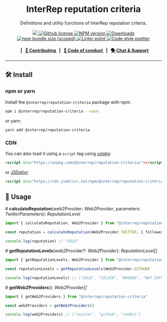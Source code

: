 <p align="center">
    <h1 align="center">
        InterRep reputation criteria
    </h1>
    <p align="center">Definitions and utility functions of InterRep reputation criteria.</p>
</p>

<p align="center">
    <a href="https://github.com/InterRep">
        <img src="https://img.shields.io/badge/project-InterRep-blue.svg?style=flat-square">
    </a>
    <a href="https://github.com/interrep/interrep.js/blob/main/LICENSE">
        <img alt="Github license" src="https://img.shields.io/github/license/interrep/interrep.js.svg?style=flat-square">
    </a>
    <a href="https://www.npmjs.com/package/@interrep/reputation-criteria">
        <img alt="NPM version" src="https://img.shields.io/npm/v/@interrep/reputation-criteria?style=flat-square" />
    </a>
    <a href="https://npmjs.org/package/@interrep/reputation-criteria">
        <img alt="Downloads" src="https://img.shields.io/npm/dm/@interrep/reputation-criteria.svg?style=flat-square" />
    </a>
    <a href="https://bundlephobia.com/package/@interrep/reputation-criteria">
        <img alt="npm bundle size (scoped)" src="https://img.shields.io/bundlephobia/minzip/@interrep/reputation-criteria" />
    </a>
    <a href="https://eslint.org/">
        <img alt="Linter eslint" src="https://img.shields.io/badge/linter-eslint-8080f2?style=flat-square&logo=eslint" />
    </a>
    <a href="https://prettier.io/">
        <img alt="Code style prettier" src="https://img.shields.io/badge/code%20style-prettier-f8bc45?style=flat-square&logo=prettier" />
    </a>
</p>

<div align="center">
    <h4>
        <span>&nbsp;&nbsp;|&nbsp;&nbsp;</span>
        <a href="https://docs.interrep.link/contributing">
            👥 Contributing
        </a>
        <span>&nbsp;&nbsp;|&nbsp;&nbsp;</span>
        <a href="https://docs.interrep.link/code-of-conduct">
            🤝 Code of conduct
        </a>
        <span>&nbsp;&nbsp;|&nbsp;&nbsp;</span>
        <a href="https://t.me/interrep">
            🗣️ Chat &amp; Support
        </a>
    </h4>
</div>

---

## 🛠 Install

### npm or yarn

Install the `@interrep/reputation-criteria` package with npm:

```bash
npm i @interrep/reputation-criteria --save
```

or yarn:

```bash
yarn add @interrep/reputation-criteria
```

### CDN

You can also load it using a `script` tag using [unpkg](https://unpkg.com/):

```html
<script src="https://unpkg.com/@interrep/reputation-criteria/"></script>
```

or [JSDelivr](https://www.jsdelivr.com/):

```html
<script src="https://cdn.jsdelivr.net/npm/@interrep/reputation-criteria/"></script>
```

## 📜 Usage

\# **calculateReputation**(web2Provider: _Web2Provider_, parameters: _TwitterParameters_): _ReputationLevel_

```typescript
import { calculateReputation, Web2Provider } from "@interrep/reputation-criteria"

const reputation = calculateReputation(Web2Provider.TWITTER, { followers: 7000 })

console.log(reputation) // "GOLD"
```

\# **getReputationLevels**(web2Provider?: _Web2Provider_): _ReputationLevel[]_

```typescript
import { getReputationLevels, Web2Provider } from "@interrep/reputation-criteria"

const reputationLevels = getReputationLevels(Web2Provider.GITHUB)

console.log(reputationLevels) // ["GOLD", "SILVER", "BRONZE", "NOT_SUFFICIENT"]
```

\# **getWeb2Providers**(): _Web2Provider[]_

```typescript
import { getWeb2Providers } from "@interrep/reputation-criteria"

const web2Providers = getWeb2Providers()

console.log(web2Providers) // ["twitter", "github", "reddit"]
```

